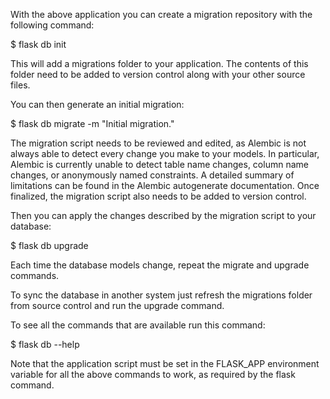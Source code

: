 With the above application you can create a migration repository with the following command:

$ flask db init

This will add a migrations folder to your application. The contents of this folder need to be added to version control along with your other source files.

You can then generate an initial migration:

$ flask db migrate -m "Initial migration."

The migration script needs to be reviewed and edited, as Alembic is not always able to detect every change you make to your models. In particular, Alembic is currently unable to detect table name changes, column name changes, or anonymously named constraints. A detailed summary of limitations can be found in the Alembic autogenerate documentation. Once finalized, the migration script also needs to be added to version control.

Then you can apply the changes described by the migration script to your database:

$ flask db upgrade

Each time the database models change, repeat the migrate and upgrade commands.

To sync the database in another system just refresh the migrations folder from source control and run the upgrade command.

To see all the commands that are available run this command:

$ flask db --help

Note that the application script must be set in the FLASK_APP environment variable for all the above commands to work, as required by the flask command.
